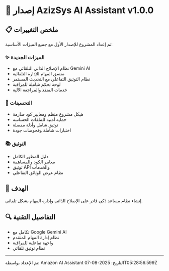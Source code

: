# 🚀 إصدار AzizSys AI Assistant v1.0.0

## 📋 ملخص التغييرات

تم إعداد المشروع للإصدار الأول مع جميع الميزات الأساسية:

### ✨ الميزات الجديدة
- نظام الإصلاح الذاتي التلقائي مع Gemini AI
- منسق المهام للإدارة التلقائية
- نظام التوثيق التفاعلي مع التحديث المستمر
- لوحة تحكم شاملة للمراقبة
- خدمات المنفذ والمراجعة الآلية

### 🔧 التحسينات
- هيكل مشروع منظم ومعايير كود صارمة
- حماية أمنية للملفات الحساسة
- توثيق شامل وأدلة مفصلة
- اختبارات شاملة وفحوصات جودة

### 📚 التوثيق
- دليل المطور الكامل
- معايير الكود والمساهمة
- توثيق API والخدمات
- نظام عرض الوثائق التفاعلي

## 🎯 الهدف
إنشاء نظام مساعد ذكي قادر على الإصلاح الذاتي وإدارة المهام بشكل تلقائي.

## 🔍 التفاصيل التقنية
- تكامل مع Google Gemini AI
- نظام إدارة المهام المتقدم
- واجهة تفاعلية للمراقبة
- نظام توثيق تلقائي

---
تم الإعداد بواسطة: Amazon AI Assistant
التاريخ: 2025-08-07T05:28:56.599Z
